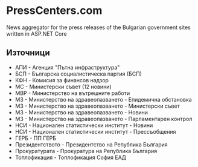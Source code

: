 # PressCenters.com
News aggregator for the press releases of the Bulgarian government sites written in ASP.NET Core

## Източници

* АПИ - Агенция "Пътна инфраструктура"
* БСП - Българска социалистическа партия (БСП)
* КФН - Комисия за финансов надзор
* МС - Министерски съвет (12 новини)
* МВР - Министерство на вътрешните работи
* МЗ - Министерство на здравеопазването - Епидемична обстановка
* МЗ - Министерство на здравеопазването - Министерски съвет
* МЗ - Министерство на здравеопазването - Новини
* МЗ - Министерство на здравеопазването - Парламентарен контрол
* НСИ - Национален статистически институт - Новини
* НСИ - Национален статистически институт - Прессъобщения
* ГЕРБ - ПП ГЕРБ
* Президентството - Президентство на Република България
* Прокуратурата - Прокуратура на Република България
* Топлофикация - Топлофикация София ЕАД
